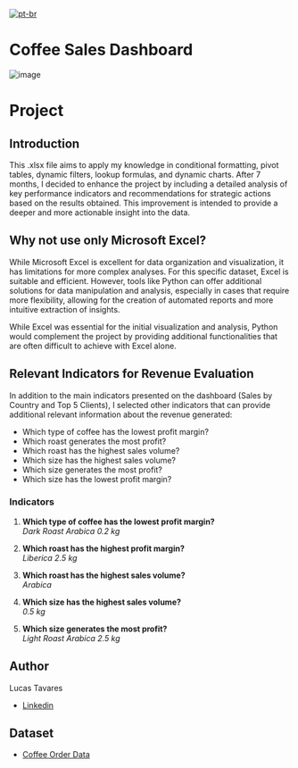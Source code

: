 [![pt-br](https://img.shields.io/badge/lang-pt_br-green)](https://github.com/lucasstavares/Painel-de-Vendas-de-Cafe/blob/main/README.md)  
# Coffee Sales Dashboard
![image](https://github.com/lucasstavares/vendascaf-/assets/67264284/ce6af3c1-9371-4fea-9887-7483304205f3)
# Project
## Introduction 
This .xlsx file aims to apply my knowledge in conditional formatting, pivot tables, dynamic filters, lookup formulas, and dynamic charts. After 7 months, I decided to enhance the project by including a detailed analysis of key performance indicators and recommendations for strategic actions based on the results obtained. This improvement is intended to provide a deeper and more actionable insight into the data.
## Why not use only Microsoft Excel?
While Microsoft Excel is excellent for data organization and visualization, it has limitations for more complex analyses. For this specific dataset, Excel is suitable and efficient. However, tools like Python can offer additional solutions for data manipulation and analysis, especially in cases that require more flexibility, allowing for the creation of automated reports and more intuitive extraction of insights.

While Excel was essential for the initial visualization and analysis, Python would complement the project by providing additional functionalities that are often difficult to achieve with Excel alone.
## Relevant Indicators for Revenue Evaluation
In addition to the main indicators presented on the dashboard (Sales by Country and Top 5 Clients), I selected other indicators that can provide additional relevant information about the revenue generated:

- Which type of coffee has the lowest profit margin?
- Which roast generates the most profit?
- Which roast has the highest sales volume?
- Which size has the highest sales volume?
- Which size generates the most profit?
- Which size has the lowest profit margin?

### Indicators

1. **Which type of coffee has the lowest profit margin?**  
   *Dark Roast Arabica 0.2 kg*

2. **Which roast has the highest profit margin?**  
   *Liberica 2.5 kg*

3. **Which roast has the highest sales volume?**  
   *Arabica*

4. **Which size has the highest sales volume?**  
   *0.5 kg*

5. **Which size generates the most profit?**  
   *Light Roast Arabica 2.5 kg*

## Author
Lucas Tavares
- [Linkedin]()

## Dataset
 - [Coffee Order Data](https://www.kaggle.com/datasets/effierodriguez/coffee-order-data)

